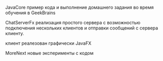 JavaCore
пример кода и выполнение домашнего задания во время обучения в GeekBrains 


ChatServerFx
реализация простого сервера с возможностью подключения нескольких клиентов и отправки сообщений  с сервера клиенту.

клиент реалезован графически JavaFX 


MoreNext
новые эксперименты с кодом 